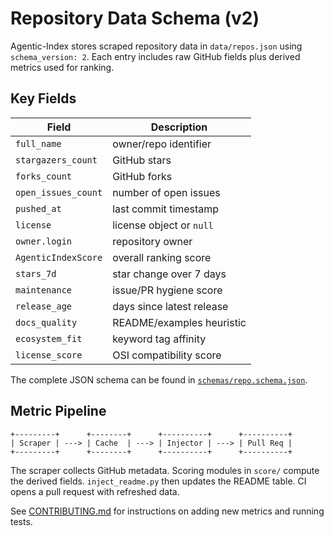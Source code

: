 # Repository Data Schema (v2)

Agentic-Index stores scraped repository data in `data/repos.json` using `schema_version: 2`.
Each entry includes raw GitHub fields plus derived metrics used for ranking.

## Key Fields

| Field | Description |
|-------|------------|
| `full_name` | owner/repo identifier |
| `stargazers_count` | GitHub stars |
| `forks_count` | GitHub forks |
| `open_issues_count` | number of open issues |
| `pushed_at` | last commit timestamp |
| `license` | license object or `null` |
| `owner.login` | repository owner |
| `AgenticIndexScore` | overall ranking score |
| `stars_7d` | star change over 7 days |
| `maintenance` | issue/PR hygiene score |
| `release_age` | days since latest release |
| `docs_quality` | README/examples heuristic |
| `ecosystem_fit` | keyword tag affinity |
| `license_score` | OSI compatibility score |

The complete JSON schema can be found in [`schemas/repo.schema.json`](schemas/repo.schema.json).

## Metric Pipeline

```
+---------+      +--------+      +----------+      +----------+
| Scraper | ---> | Cache  | ---> | Injector | ---> | Pull Req |
+---------+      +--------+      +----------+      +----------+
```

The scraper collects GitHub metadata. Scoring modules in `score/` compute the derived fields. `inject_readme.py` then updates the README table. CI opens a pull request with refreshed data.

See [CONTRIBUTING.md](CONTRIBUTING.md) for instructions on adding new metrics and running tests.
